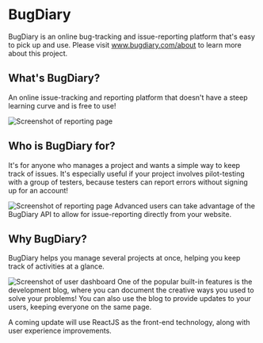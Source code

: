 # BugDiary

BugDiary is an online bug-tracking and issue-reporting platform that's easy to pick up and use. Please visit www.bugdiary.com/about to learn more about this project.

## What's BugDiary?
An online issue-tracking and reporting platform that doesn't have a steep learning curve and is free to use!

![Screenshot of reporting page](https://www.bugdiary.com/static/images/scrnsht2.png)

## Who is BugDiary for?
It's for anyone who manages a project and wants a simple way to keep track of issues. It's especially useful if your project involves pilot-testing with a group of testers, because testers can report errors without signing up for an account!

![Screenshot of reporting page](https://www.bugdiary.com/static/images/scrnsht1.png)
Advanced users can take advantage of the BugDiary API to allow for issue-reporting directly from your website.

## Why BugDiary?
BugDiary helps you manage several projects at once, helping you keep track of activities at a glance.

![Screenshot of user dashboard](https://www.bugdiary.com/static/images/scrnsht3.png)
One of the popular built-in features is the development blog, where you can document the creative ways you used to solve your problems! You can also use the blog to provide updates to your users, keeping everyone on the same page.



A coming update will use ReactJS as the front-end technology, along with user experience improvements.
